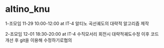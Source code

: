 # altino_knu

1-조모임
11-29 10:00-12:00 at IT-4
알티노 곡선궤도의 대략적 알고리즘 제작


2-조모임
12-01 18:30-20:00 at IT-4
수직모서리 회전시 대략적궤도수정 이후 코드 개선 후 git을 이용해 수정하기로협의

